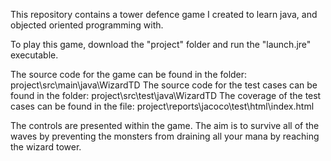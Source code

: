 This repository contains a tower defence game I created to learn java, and objected oriented programming with.

To play this game, download the "project" folder and run the "launch.jre" executable.

The source code for the game can be found in the folder: project\src\main\java\WizardTD
The source code for the test cases can be found in the folder: project\src\test\java\WizardTD
The coverage of the test cases can be found in the file: project\reports\jacoco\test\html\index.html

The controls are presented within the game.
The aim is to survive all of the waves by preventing the monsters from draining all your mana by reaching the wizard tower.
